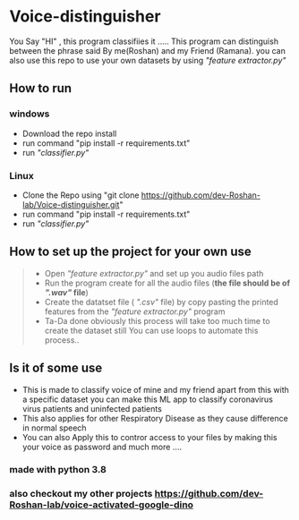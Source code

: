 # Voice-distinguisher
You Say "HI" , this program classifiies it .....
This program can distinguish between the phrase said By me(Roshan) and my Friend (Ramana).
you can also use this repo to use your own datasets by using _"feature extractor.py"_

## How to run
### windows
- Download the repo install 
- run command "pip install -r requirements.txt"
- run _"classifier.py"_
### Linux
- Clone the Repo using "git clone https://github.com/dev-Roshan-lab/Voice-distinguisher.git"
- run command "pip install -r requirements.txt"
- run _"classifier.py"_

## How to set up the project for your own use
>- Open _"feature extractor.py"_ and set up you audio files path
>- Run the program create for all the audio files (**the file should be of _".wav"_ file**)
>- Create the datatset file ( _".csv"_ file) by copy pasting the printed features from the _"feature extractor.py"_ program
>- Ta-Da done obviously this process will take too much time to create the dataset still You can use loops to automate this process..

## Is it of some use
- This is made to classify voice of mine and my friend apart from this with a specific dataset you can make this ML app to classify
  coronavirus virus patients and uninfected patients 
- This also applies for other Respiratory Disease as they cause difference in normal speech 
- You can also Apply this to contror access to your files by making this your voice as password and much more .... 


### made with python 3.8

### also checkout my other projects https://github.com/dev-Roshan-lab/voice-activated-google-dino


